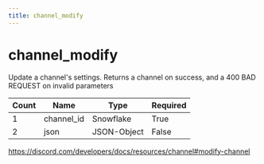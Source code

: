 ```yaml
---
title: channel_modify
---
```

# channel_modify 
Update a channel's settings. Returns a channel on success, and a 400 BAD REQUEST on invalid parameters

Count | Name | Type | Required        
----|----|----|----  
1 | channel_id | Snowflake | True
2 | json | JSON-Object | False

https://discord.com/developers/docs/resources/channel#modify-channel